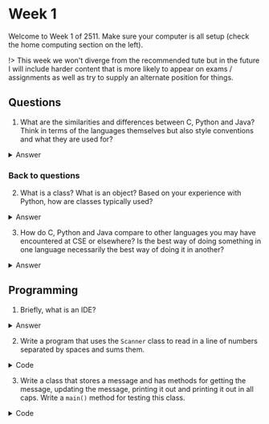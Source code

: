 # Week 1

Welcome to Week 1 of 2511.  Make sure your computer is all setup (check the home computing section on the left).

!> This week we won't diverge from the recommended tute but in the future I will include harder content that is more likely to appear on exams / assignments as well as try to supply an alternate position for things.

## Questions

1. What are the similarities and differences between C, Python and Java? Think in terms of the languages themselves but also style conventions and what they are used for?

<details>
<summary> Answer </summary>

### Syntax

- C and Java use `;` where as python doesn't
- C and Java both require types where in python you can just say 'a = 2'
- C and Java both use `{` `}` to signify blocks where as python uses indents

### Classes

- C has pretty 'bad' support for OOP (we can do it as you'll see but it's a lot of work) where as both Java and Python support it much better
- Python doesn't force OOP as much as Java does

### Access Control

- Python everything is public, in Java you can hide things using `private` (and others), in C you can hide things using opaque pointers (put a pointer to a struct in a `.h` file but put the struct in the `.c` file).

### Type System

- Java has a static type system and so does C where as python is dynamic

?> Java is more strongly typed then C and C is more strongly typed then Python, this was a small bit of contention in the class but 'strongly' typed is always relative which is why Java is often said to be 'strongly typed' but is definitely not as strongly typed as something like Pascal.  When we get into generics we'll learn how it's not as strong as we initially may presume and that there are quite a few runtime checks to ensure type safety.

### Others

- C has manual memory management where as both python and Java use a garbage collector (automatic)
- C is compiled directly into runnable code where as python/Java use an intermediate form (bytecode)
  - Java is also run in a virtual machine that uses something called JIT, that converts at runtime the Java code to machine code (the more it's used) so that it runs faster, python does have an interpreter that offers this but it won't be the default one you install (cpython).
</details>

### Back to questions

2. What is a class? What is an object? Based on your experience with Python, how are classes typically used?

<details>
<summary> Answer </summary>

?> It's kinda like a 'blueprint' or a description of what makes up an object, we typically use them to model real world instances like an `Employee` or a `Computer` may be a class

</details>

3. How do C, Python and Java compare to other languages you may have encountered at CSE or elsewhere? Is the best way of doing something in one language necessarily the best way of doing it in another?


<details>
<summary> Answer </summary>

?> Every language is a tool, and is fit for different purposes.  You can't always apply what you know in one language to another!

</details>

## Programming

1. Briefly, what is an IDE?

<details>
<summary> Answer </summary>

?> It stands for Integrated Development Environment, it combines the end to end of programming; that is: 'editing', 'compilation', 'execution', 'debugging', and 'code exploration'.

</details>

2. Write a program that uses the `Scanner` class to read in a line of numbers separated by spaces and sums them.

<details>
<summary>Code</summary>

[](Tute1/src/sum/Sum.java ':include :type=code java')

</details>

3. Write a class that stores a message and has methods for getting the message, updating the message, printing it out and printing it out in all caps. Write a `main()` method for testing this class.

<details>
<summary>Code</summary>

<!-- [](Tute1/src/shouter/Shouter.java ':include :type=code java')

[](Tute1/src/shouter/C_shouter.c ':include :type=code c') -->

</details>